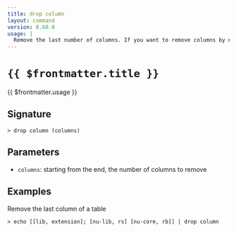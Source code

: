 ```yaml
---
title: drop column
layout: command
version: 0.60.0
usage: |
  Remove the last number of columns. If you want to remove columns by name, try 'reject'.
---
```


# `{{ $frontmatter.title }}`

<div style='white-space: pre-wrap;'>{{ $frontmatter.usage }}</div>

## Signature

`> drop column (columns)`

## Parameters

- `columns`: starting from the end, the number of columns to remove

## Examples

Remove the last column of a table

```shell
> echo [[lib, extension]; [nu-lib, rs] [nu-core, rb]] | drop column
```
